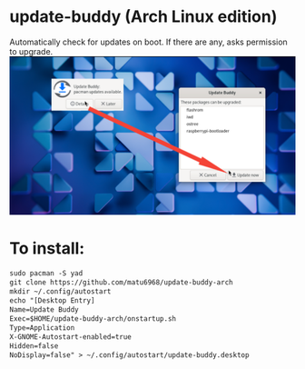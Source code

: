 # update-buddy (Arch Linux edition)
Automatically check for updates on boot. If there are any, asks permission to upgrade.  
![screenshot](https://github.com/matu6968/update-buddy-arch/blob/main/screenshot.png?raw=true)
# To install:
```
sudo pacman -S yad
git clone https://github.com/matu6968/update-buddy-arch
mkdir ~/.config/autostart
echo "[Desktop Entry]
Name=Update Buddy
Exec=$HOME/update-buddy-arch/onstartup.sh
Type=Application
X-GNOME-Autostart-enabled=true
Hidden=false
NoDisplay=false" > ~/.config/autostart/update-buddy.desktop
```
